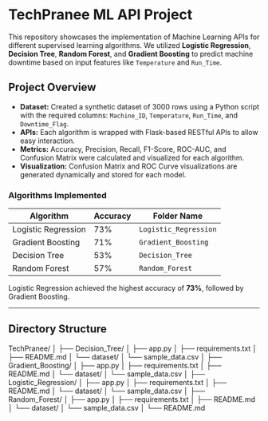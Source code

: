 # TechPranee ML API Project

This repository showcases the implementation of Machine Learning APIs for different supervised learning algorithms. We utilized **Logistic Regression**, **Decision Tree**, **Random Forest**, and **Gradient Boosting** to predict machine downtime based on input features like `Temperature` and `Run_Time`.

## Project Overview

- **Dataset:** Created a synthetic dataset of 3000 rows using a Python script with the required columns: `Machine_ID`, `Temperature`, `Run_Time`, and `Downtime_Flag`.
- **APIs:** Each algorithm is wrapped with Flask-based RESTful APIs to allow easy interaction.
- **Metrics:** Accuracy, Precision, Recall, F1-Score, ROC-AUC, and Confusion Matrix were calculated and visualized for each algorithm.
- **Visualization:** Confusion Matrix and ROC Curve visualizations are generated dynamically and stored for each model.

### Algorithms Implemented

| Algorithm          | Accuracy | Folder Name      |
|--------------------|----------|------------------|
| Logistic Regression| 73%      | `Logistic_Regression` |
| Gradient Boosting  | 71%      | `Gradient_Boosting`    |
| Decision Tree      | 53%     | `Decision_Tree`       |
| Random Forest      | 57%     | `Random_Forest`       |

Logistic Regression achieved the highest accuracy of **73%**, followed by Gradient Boosting.

---

## Directory Structure
TechPranee/
│
├── Decision_Tree/
│   ├── app.py
│   ├── requirements.txt
│   ├── README.md
│   └── dataset/
│       └── sample_data.csv
│
├── Gradient_Boosting/
│   ├── app.py
│   ├── requirements.txt
│   ├── README.md
│   └── dataset/
│       └── sample_data.csv
│
├── Logistic_Regression/
│   ├── app.py
│   ├── requirements.txt
│   ├── README.md
│   └── dataset/
│       └── sample_data.csv
│
├── Random_Forest/
│   ├── app.py
│   ├── requirements.txt
│   ├── README.md
│   └── dataset/
│       └── sample_data.csv
│
└── README.md
